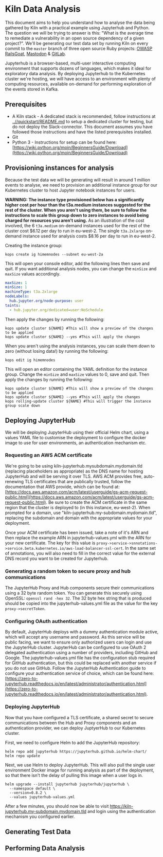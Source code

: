 # Kiln Data Analysis 

This document aims to help you understand how to analyse the data being gathered by Kiln with a practical example using Jupyterhub and Python. The question we will be trying to answer is this: "What is the average time to remediate a vulnerability in an open source dependency of a given project?". We'll be generating our test data set by running Kiln on every commit to the `master` branch of three open source Ruby projects: [OWASP RailsGoat](https://github.com/OWASP/railsgoat), [Mastodon](https://github.com/tootsuite/mastodon) & [GitLab](https://gitlab.com/gitlab-org/gitlab). 

Jupyterhub is a browser-based, multi-user interactive computing environment that supports dozens of languages, which makes it ideal for exploratory data analysis. By deploying Jupyterhub to the Kubernetes cluster we're hosting, we will have access to an environment with plenty of computing resources, available on-demand for performing exploration of the events stored in Kafka.

## Prerequisites

* A Kiln stack - A dedicated stack is recommended, follow instructions at [..//quickstart/README.md](../quickstart/README.md) to setup a dedicated cluster for testing, but do not deploy the Slack-connector. This document assumes you have followed those instructions and have the listed prerequisites installed.
* Git
* Python 3 - Instructions for setup can be found here: [https://wiki.python.org/moin/BeginnersGuide/Download](https://wiki.python.org/moin/BeginnersGuide/Download)

## Provisioning instances for analysis

Because the test data we will be generating will result in around 1 million events to analyse, we need to provision an additional instance group for our Kubernetes cluster to host Jupyter notebook instances for users.

**WARNING: The instance type provisioned below has a significantly higher cost per hour than the t3a.medium instances suggested for the rest of the cluster. When you aren't using them, be sure to follow the instructions to scale this group down to zero instances to avoid being charged for resources you aren't using.** As an illustration of the cost involved, the 6 `t3a.medium` on-demand instances used for the rest of the cluster cost $6.12 per day to run in eu-west-2. The single `t3a.2xlarge` on-demand instance used for analysis costs $8.16 per day to run in eu-west-2.


Creating the instance group:
``` shell
kops create ig himemnodes --subnet eu-west-2a
```

This will open your console editor, add the following lines then save and quit. If you want additional analysis nodes, you can change the `minSize` and `maxSize` values accordingly.

``` yaml
maxSize: 1
minSize: 1
machineType: t3a.2xlarge
nodeLabels:
  hub.jupyter.org/node-purpose: user
taints:
  - hub.jupyter.org/dedicated=user:NoSchedule
```
Then apply the changes by running the following:

``` shell
kops update cluster ${NAME} #This will show a preview of the changes to be applied
kops update cluster ${NAME} --yes #This will apply the changes
```

When you aren't using the analysis instances, you can scale them down to zero (without losing data!) by running the following:
``` shell
kops edit ig himemnodes
```

This will open an editor containing the YAML definition for the instance group. Change the `minSize` and `maxSize` values to 0, save and quit. Then apply the changes by running the following:

``` shell
kops update cluster ${NAME} #This will show a preview of the changes to be applied
kops update cluster ${NAME} --yes #This will apply the changes
kops rolling-update cluster ${NAME} #This will trigger the instance group scale down
```

## Deploying JupyterHub

We will be deploying JupyterHub using their official Helm chart, using a values YAML file to customise the deployment to configure the docker image to use for user environments, an authentication mechanism etc.

### Requesting an AWS ACM certificate

We're going to be using kiln-jupyterhub.mysubdomain.mydomain.tld (replacing placeholders as appropriate) as the DNS name for hosting JupyterHub and will be serving it over TLS. AWS ACM provides free, auto-renewing TLS certificates that are publically trusted, follow the documentation that AWS provide, which can be found at: [https://docs.aws.amazon.com/acm/latest/userguide/gs-acm-request-public.html](https://docs.aws.amazon.com/acm/latest/userguide/gs-acm-request-public.html). Be sure to create the ACM certificate in the same region that the cluster is deployed to (in this instance, eu-west-2). When prompted for a domain, use "kiln-jupyterhub.my-subdomain.mydomain.tld", replacing the subdomain and domain with the appropriate values for your deployment.

Once your ACM certificate has been issued, take a note of it's ARN and then replace the example ARN in jupyterhub-values.yml with the ARN for your new certificate. The key for this value is `proxy->service->snnotations->service.beta.kubernetes.io/aws-load-balancer-ssl-cert`. In the same set of annotations, you will also need to fill in the correct value for the external DNS record you want to be created for Jupyterhub.

### Generating a random token to secure proxy and hub communications

The JupyterHub Proxy and Hub components secure their communications using a 32 byte random token. You can generate this securely using OpenSSL: `openssl rand -hex 32`. The 32 byte hex string that is produced should be copied into the jupyterhub-values.yml file as the value for the key `proxy->secretToken`.

### Configuring OAuth authentication

By default, JupyterHub deploys with a dummy authentication module active, which will accept any username and password. As this service will be public facing, we want to ensure only authorized users can login and use the JupyterHub cluster. JupyterHub can be configured to use OAuth 2 delegated authentication using a number of providers, including GitHub and Google. The jupyterhub-values.yml file has the configuration stub required for GitHub authentication, but this could be replaced with another service if you do not use GitHub. Follow the JupyterHub Authentication guide to configure your authentication service of choice, which can be found here: [https://zero-to-jupyterhub.readthedocs.io/en/latest/administrator/authentication.html](https://zero-to-jupyterhub.readthedocs.io/en/latest/administrator/authentication.html).

### Deploying JupyterHub

Now that you have configured a TLS certificate, a shared secret to secure communications between the Hub and Proxy components and an authentication provider, we can deploy JuptyerHub to our Kubernetes cluster.

First, we need to configure Helm to add the JupyterHub repository:

```shell
helm repo add jupyterhub https://jupyterhub.github.io/helm-chart/
helm repo update
```

Next, we use Helm to deploy JupyterHub. This will also pull the single user environment Docker image for running analysis as part of the deployment, so that there isn't the delay of pulling this image when a user logs in.

```shell
helm upgrade --install jupyterhub jupyterhub/jupyterhub \
  --namespace default \
  --version=0.8.2 \
  --values jupyterhub-values.yml
```

After a few minutes, you should now be able to visit https://kiln-jupyterhub.my-subdomain.mydomain.tld and login using the authentication mechanism you configured earlier.

## Generating Test Data

## Performing Data Analysis
